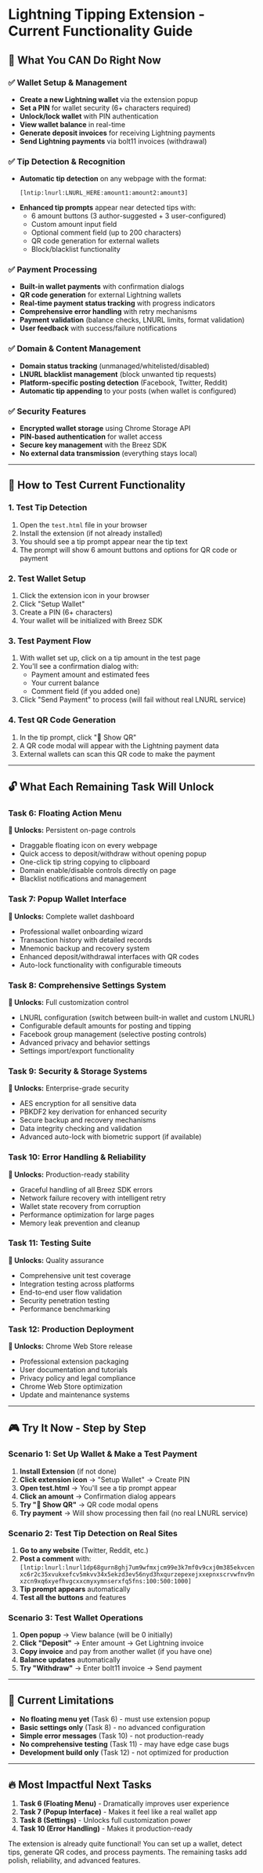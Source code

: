 # Lightning Tipping Extension - Current Functionality Guide

## 🚀 **What You CAN Do Right Now**

### ✅ **Wallet Setup & Management**
- **Create a new Lightning wallet** via the extension popup
- **Set a PIN** for wallet security (6+ characters required)
- **Unlock/lock wallet** with PIN authentication
- **View wallet balance** in real-time
- **Generate deposit invoices** for receiving Lightning payments
- **Send Lightning payments** via bolt11 invoices (withdrawal)

### ✅ **Tip Detection & Recognition**
- **Automatic tip detection** on any webpage with the format:
  ```
  [lntip:lnurl:LNURL_HERE:amount1:amount2:amount3]
  ```
- **Enhanced tip prompts** appear near detected tips with:
  - 6 amount buttons (3 author-suggested + 3 user-configured)
  - Custom amount input field
  - Optional comment field (up to 200 characters)
  - QR code generation for external wallets
  - Block/blacklist functionality

### ✅ **Payment Processing**
- **Built-in wallet payments** with confirmation dialogs
- **QR code generation** for external Lightning wallets
- **Real-time payment status tracking** with progress indicators
- **Comprehensive error handling** with retry mechanisms
- **Payment validation** (balance checks, LNURL limits, format validation)
- **User feedback** with success/failure notifications

### ✅ **Domain & Content Management**
- **Domain status tracking** (unmanaged/whitelisted/disabled)
- **LNURL blacklist management** (block unwanted tip requests)
- **Platform-specific posting detection** (Facebook, Twitter, Reddit)
- **Automatic tip appending** to your posts (when wallet is configured)

### ✅ **Security Features**
- **Encrypted wallet storage** using Chrome Storage API
- **PIN-based authentication** for wallet access
- **Secure key management** with the Breez SDK
- **No external data transmission** (everything stays local)

---

## 🧪 **How to Test Current Functionality**

### **1. Test Tip Detection**
1. Open the `test.html` file in your browser
2. Install the extension (if not already installed)
3. You should see a tip prompt appear near the tip text
4. The prompt will show 6 amount buttons and options for QR code or payment

### **2. Test Wallet Setup**
1. Click the extension icon in your browser
2. Click "Setup Wallet" 
3. Create a PIN (6+ characters)
4. Your wallet will be initialized with Breez SDK

### **3. Test Payment Flow**
1. With wallet set up, click on a tip amount in the test page
2. You'll see a confirmation dialog with:
   - Payment amount and estimated fees
   - Your current balance
   - Comment field (if you added one)
3. Click "Send Payment" to process (will fail without real LNURL service)

### **4. Test QR Code Generation**
1. In the tip prompt, click "📱 Show QR"
2. A QR code modal will appear with the Lightning payment data
3. External wallets can scan this QR code to make the payment

---

## 🔓 **What Each Remaining Task Will Unlock**

### **Task 6: Floating Action Menu** 
**🎯 Unlocks:** Persistent on-page controls
- Draggable floating icon on every webpage
- Quick access to deposit/withdraw without opening popup
- One-click tip string copying to clipboard
- Domain enable/disable controls directly on page
- Blacklist notifications and management

### **Task 7: Popup Wallet Interface**
**🎯 Unlocks:** Complete wallet dashboard
- Professional wallet onboarding wizard
- Transaction history with detailed records
- Mnemonic backup and recovery system
- Enhanced deposit/withdrawal interfaces with QR codes
- Auto-lock functionality with configurable timeouts

### **Task 8: Comprehensive Settings System**
**🎯 Unlocks:** Full customization control
- LNURL configuration (switch between built-in wallet and custom LNURL)
- Configurable default amounts for posting and tipping
- Facebook group management (selective posting controls)
- Advanced privacy and behavior settings
- Settings import/export functionality

### **Task 9: Security & Storage Systems**
**🎯 Unlocks:** Enterprise-grade security
- AES encryption for all sensitive data
- PBKDF2 key derivation for enhanced security
- Secure backup and recovery mechanisms
- Data integrity checking and validation
- Advanced auto-lock with biometric support (if available)

### **Task 10: Error Handling & Reliability**
**🎯 Unlocks:** Production-ready stability
- Graceful handling of all Breez SDK errors
- Network failure recovery with intelligent retry
- Wallet state recovery from corruption
- Performance optimization for large pages
- Memory leak prevention and cleanup

### **Task 11: Testing Suite**
**🎯 Unlocks:** Quality assurance
- Comprehensive unit test coverage
- Integration testing across platforms
- End-to-end user flow validation
- Security penetration testing
- Performance benchmarking

### **Task 12: Production Deployment**
**🎯 Unlocks:** Chrome Web Store release
- Professional extension packaging
- User documentation and tutorials
- Privacy policy and legal compliance
- Chrome Web Store optimization
- Update and maintenance systems

---

## 🎮 **Try It Now - Step by Step**

### **Scenario 1: Set Up Wallet & Make a Test Payment**

1. **Install Extension** (if not done)
2. **Click extension icon** → "Setup Wallet" → Create PIN
3. **Open test.html** → You'll see a tip prompt appear
4. **Click an amount** → Confirmation dialog appears
5. **Try "📱 Show QR"** → QR code modal opens
6. **Try payment** → Will show processing then fail (no real LNURL service)

### **Scenario 2: Test Tip Detection on Real Sites**

1. **Go to any website** (Twitter, Reddit, etc.)
2. **Post a comment** with: `[lntip:lnurl:lnurl1dp68gurn8ghj7um9wfmxjcm99e3k7mf0v9cxj0m385ekvcenxc6r2c35xvukxefcv5mkvv34x5ekzd3ev56nyd3hxqurzepexejxxepnxscrvwfnv9nxzcn9xq6xyefhvgcxxcmyxymnserxfq5fns:100:500:1000]`
3. **Tip prompt appears** automatically
4. **Test all the buttons** and features

### **Scenario 3: Test Wallet Operations**

1. **Open popup** → View balance (will be 0 initially)
2. **Click "Deposit"** → Enter amount → Get Lightning invoice
3. **Copy invoice** and pay from another wallet (if you have one)
4. **Balance updates** automatically
5. **Try "Withdraw"** → Enter bolt11 invoice → Send payment

---

## 🚧 **Current Limitations**

- **No floating menu yet** (Task 6) - must use extension popup
- **Basic settings only** (Task 8) - no advanced configuration
- **Simple error messages** (Task 10) - not production-ready
- **No comprehensive testing** (Task 11) - may have edge case bugs
- **Development build only** (Task 12) - not optimized for production

---

## 🔥 **Most Impactful Next Tasks**

1. **Task 6 (Floating Menu)** - Dramatically improves user experience
2. **Task 7 (Popup Interface)** - Makes it feel like a real wallet app
3. **Task 8 (Settings)** - Unlocks full customization power
4. **Task 10 (Error Handling)** - Makes it production-ready

The extension is already quite functional! You can set up a wallet, detect tips, generate QR codes, and process payments. The remaining tasks add polish, reliability, and advanced features.